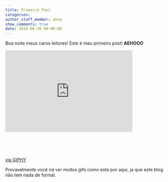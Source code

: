 ```yaml
---
title: Primeiro Post
categories:
author_staff_member: anna
show_comments: true
date: 2018-06-20 00:00:00
---
```


Boa noite meus caros leitores! Este &eacute; meu primeiro post! **AEHOOO**

<div style="width:100%;height:0;padding-bottom:64%;position:relative;"><iframe src="https://giphy.com/embed/oXnN2TNSgfJQI" width="80%" height="80%" style="position:absolute" frameBorder="0" class="giphy-embed" allowFullScreen></iframe></div><p><a href="https://giphy.com/gifs/sexy-popular-oXnN2TNSgfJQI">via GIPHY</a></p>

Provavelmente voc&ecirc; ir&aacute; ver muitos gifs como este por aqui, ja que este blog n&atilde;o tem nada de formal.